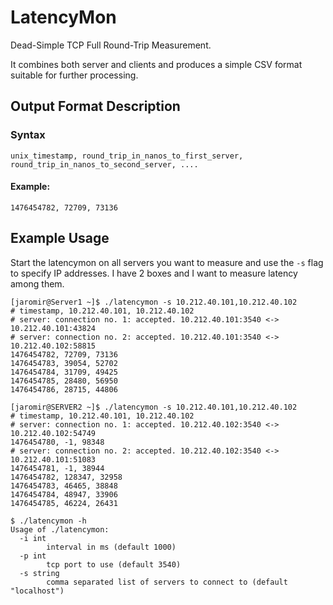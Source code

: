 # LatencyMon
Dead-Simple TCP Full Round-Trip Measurement.

It combines both server and clients and produces a simple CSV format suitable for further processing. 

## Output Format Description
### Syntax
`unix_timestamp, round_trip_in_nanos_to_first_server, round_trip_in_nanos_to_second_server, ....`
#### Example: 
`1476454782, 72709, 73136`

## Example Usage
Start the latencymon on all servers you want to measure and use the `-s` flag to specify IP addresses. 
I have 2 boxes and I want to measure latency among them. 
```
[jaromir@Server1 ~]$ ./latencymon -s 10.212.40.101,10.212.40.102
# timestamp, 10.212.40.101, 10.212.40.102
# server: connection no. 1: accepted. 10.212.40.101:3540 <-> 10.212.40.101:43824
# server: connection no. 2: accepted. 10.212.40.101:3540 <-> 10.212.40.102:58815
1476454782, 72709, 73136
1476454783, 39054, 52702
1476454784, 31709, 49425
1476454785, 28480, 56950
1476454786, 28715, 44806
```
```
[jaromir@SERVER2 ~]$ ./latencymon -s 10.212.40.101,10.212.40.102
# timestamp, 10.212.40.101, 10.212.40.102
# server: connection no. 1: accepted. 10.212.40.102:3540 <-> 10.212.40.102:54749
1476454780, -1, 98348
# server: connection no. 2: accepted. 10.212.40.102:3540 <-> 10.212.40.101:51083
1476454781, -1, 38944
1476454782, 128347, 32958
1476454783, 46465, 38848
1476454784, 48947, 33906
1476454785, 46224, 26431
```


```
$ ./latencymon -h
Usage of ./latencymon:
  -i int
    	interval in ms (default 1000)
  -p int
    	tcp port to use (default 3540)
  -s string
    	comma separated list of servers to connect to (default "localhost")
```
